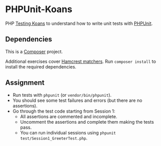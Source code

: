 # PHPUnit-Koans

PHP [Testing Koans](https://blog.code-cop.org/2015/12/testing-koans.html) to understand how to write unit tests with [PHPUnit](https://phpunit.de/).

## Dependencies

This is a [Composer](https://getcomposer.org/) project.

Additional exercises cover [Hamcrest matchers](https://github.com/hamcrest/hamcrest-php).
Run `composer install` to install the required dependencies.

## Assignment

* Run tests with `phpunit` (or `vendor/bin/phpunit`).
* You should see some test failures and errors (but there are no assertions).
* Go through the test code starting from Session 1:
  * All assertions are commented and incomplete.
  * Uncomment the assertions and complete them making the tests pass.
  * You can run individual sessions using `phpunit test/Session1_GreeterTest.php`.
